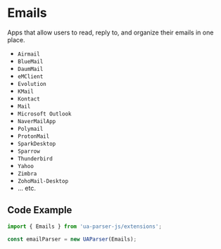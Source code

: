 # Emails

Apps that allow users to read, reply to, and organize their emails in one place.

- `Airmail`
- `BlueMail`
- `DaumMail`
- `eMClient`
- `Evolution`
- `KMail`
- `Kontact`
- `Mail`
- `Microsoft Outlook`
- `NaverMailApp`
- `Polymail`
- `ProtonMail`
- `SparkDesktop`
- `Sparrow`
- `Thunderbird`
- `Yahoo`
- `Zimbra`
- `ZohoMail-Desktop`
- ... etc.


## Code Example

```js
import { Emails } from 'ua-parser-js/extensions';

const emailParser = new UAParser(Emails);
```